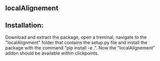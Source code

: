 localAlignement
----------------

Installation:
--------------
Download and extract the package, open a treminal, navigate to the "localAlignment" folder that contains the setup.py file and install the package with the command "pip install -e .". Now the "localAlignement" addon should be available within clickpoints.
